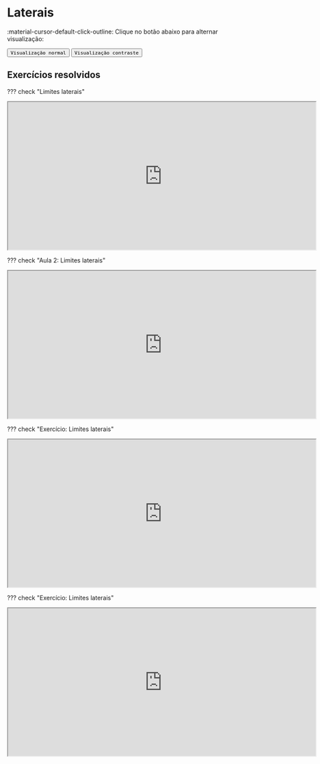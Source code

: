 
# **Laterais**

:material-cursor-default-click-outline: Clique no botão abaixo para alternar visualização:

<div class="tx-switch">
  <button data-md-color-scheme="default"><code>Visualização normal</code></button>
  <button data-md-color-scheme="slate"><code>Visualização contraste</code></button>
</div>

<script>
  var buttons = document.querySelectorAll("button[data-md-color-scheme]")
  buttons.forEach(function(button) {
    button.addEventListener("click", function() {
      var attr = this.getAttribute("data-md-color-scheme")
      document.body.setAttribute("data-md-color-scheme", attr)
      var name = document.querySelector("#__code_0 code span:nth-child(7)")
      name.textContent = attr
    })
  })
</script>


## Exercícios resolvidos  

??? check "Limites laterais"
    <p style="text-align: center;">
    <iframe width="720" height="345" src="https://www.youtube.com/embed/pCW4l2uKna4"></iframe>
    </p>

??? check "Aula 2: Limites laterais"
    <p style="text-align: center;">
    <iframe width="720" height="345" src="https://www.youtube.com/embed/iz4EUNBGb1s"></iframe>
    </p>

??? check "Exercício: Limites laterais"
    <p style="text-align: center;">
    <iframe width="720" height="345" src="https://www.youtube.com/embed/ypahehpYqAs"></iframe>
    </p>

??? check "Exercício: Limites laterais"
    <p style="text-align: center;">
    <iframe width="720" height="345" src="https://www.youtube.com/embed/VAJZjBWAvj8"></iframe>
    </p>






